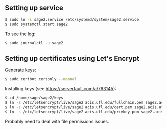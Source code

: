 
## Setting up service

```bash
$ sudo ln -s sage2.service /etc/systemd/system/sage2.service
$ sudo systemctl start sage2
```

To see the log:

```bash
$ sudo journalctl -u sage2
```

## Setting up certificates using Let's Encrypt

Generate keys:

```bash
$ sudo certbot certonly --manual
```

Installing keys (see https://serverfault.com/a/763145):

```bash
$ cd /home/sage/sage2/keys
$ ln -s /etc/letsencrypt/live/sage2.acis.ufl.edu/fullchain.pem sage2.acis.ufl.edu-ca.crt
$ ln -s /etc/letsencrypt/live/sage2.acis.ufl.edu/cert.pem sage2.acis.ufl.edu-server.crt
$ ln -s /etc/letsencrypt/live/sage2.acis.ufl.edu/privkey.pem sage2.acis.ufl.edu-server.key
```

Probably need to deal with file permissions issues.

